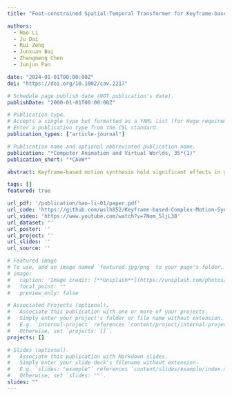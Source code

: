```yaml
---
title: "Foot-constrained Spatial-Temporal Transformer for Keyframe-based Complex Motion Synthesis"

authors:
  - Hao Li
  - Ju Dai
  - Rui Zeng
  - Junxuan Bai
  - Zhangmeng Chen
  - Junjun Pan

date: "2024-01-01T00:00:00Z"
doi: "https://doi.org/10.1002/cav.2217"

# Schedule page publish date (NOT publication's date).
publishDate: "2000-01-01T00:00:00Z"

# Publication type.
# Accepts a single type but formatted as a YAML list (for Hugo requirements).
# Enter a publication type from the CSL standard.
publication_types: ["article-journal"]

# Publication name and optional abbreviated publication name.
publication: "*Computer Animation and Virtual Worlds, 35*(1)"
publication_short: "*CAVW*"

abstract: Keyframe-based motion synthesis hold significant effects in games and movies. Existing methods for complex motion synthesis often produce foot sliding, which results in low quality movements. In this paper, we analyze the cause of the sliding issue attributed to the mismatch between root trajectory and motion postures. To address the problem, we propose a novel spatial-temporal transformer network conditioned on foot contact information for keyframe-based motion synthesis. Specifically, our model mainly compromises a spatial-temporal transformer encoder and two decoders for learning motion sequence features and predicting motion postures and foot contact states. A novel mixed embedding, which consists of keyframes and foot contact constraints, is incorporated into the model to facilitate network learning from diversified control knowledge. To generate matched root trajectory with motion postures, we design a differentiable root trajectory reconstruction algorithm to construct root trajectory based on the decoder outputs. Qualitative and quantitative experiments on the public LaFAN1, Dance, and Martial Arts datasets demonstrate the superiority of our method in generating complex motion synthesis. It can satisfactorily address the foot sliding problem compared with the existing most advanced methods.

tags: []
featured: true

url_pdf: '/publication/hao-li-01/paper.pdf'
url_code: 'https://github.com/wslh852/Keyframe-based-Complex-Motion-Synthesis'
url_video: 'https://www.youtube.com/watch?v=7Nom_5ljL38'
url_dataset: ''
url_poster: ''
url_project: ''
url_slides: ''
url_source: ''

# Featured image
# To use, add an image named `featured.jpg/png` to your page's folder. 
# image:
#   caption: 'Image credit: [**Unsplash**](https://unsplash.com/photos/jdD8gXaTZsc)'
#   focal_point: ""
#   preview_only: false

# Associated Projects (optional).
#   Associate this publication with one or more of your projects.
#   Simply enter your project's folder or file name without extension.
#   E.g. `internal-project` references `content/project/internal-project/index.md`.
#   Otherwise, set `projects: []`.
projects: []

# Slides (optional).
#   Associate this publication with Markdown slides.
#   Simply enter your slide deck's filename without extension.
#   E.g. `slides: "example"` references `content/slides/example/index.md`.
#   Otherwise, set `slides: ""`.
slides: ""
---
```

